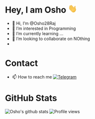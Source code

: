 # Hey, I am Osho <img src="https://raw.githubusercontent.com/ABSphreak/ABSphreak/master/gifs/Hi.gif" width="30px">
- 👋 Hi, I’m @Osho28Raj
- 👀 I’m interested in Programming
- 🌱 I’m currently learning ...
- 💞️ I’m looking to collaborate on NOthing
- 
# Contact
- 📫 How to reach me [![Telegram](https://img.shields.io/badge/telegram-1b77FF.svg?style=for-the-badge&logo=telegram)](https://t.me/o_s_h_o_r_a_j)
# GitHub Stats
![Osho's github stats](https://github-readme-stats.vercel.app/api?username=Osho28Raj&show_icons=true&theme=midnight-purple)
![Profile views](https://gpvc.arturio.dev/Osho28Raj)
<!---
Osho28Raj/Osho28Raj is a ✨ special ✨ repository because its `README.md` (this file) appears on your GitHub profile.
You can click the Preview link to take a look at your changes.
--->
